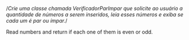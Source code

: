 /*Crie uma classe chamada VerificadorParImpar que solicite ao usuário a quantidade de números a serem inseridos, leia esses números e exiba se cada um é par ou ímpar.​*/

Read numbers and return if each one of them is even or odd.